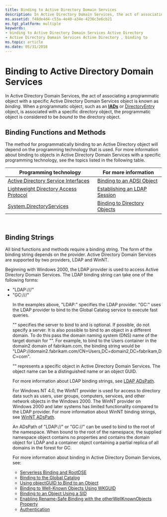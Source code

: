 ```yaml
---
title: Binding to Active Directory Domain Services
description: In Active Directory Domain Services, the act of associating a programmatic object with a specific Active Directory Domain Services object is known as binding.
ms.assetid: f48de4d4-c53a-4e40-a34e-4236c3e6cb21
ms.tgt_platform: multiple
keywords:
- binding to Active Directory Domain Services Active Directory
- Active Directory Domain Services Active Directory , binding to
ms.topic: article
ms.date: 05/31/2018
---
```


# Binding to Active Directory Domain Services

In Active Directory Domain Services, the act of associating a programmatic object with a specific Active Directory Domain Services object is known as *binding*. When a programmatic object, such as an [**IADs**](https://docs.microsoft.com/windows/desktop/api/iads/nn-iads-iads) or [DirectoryEntry](https://go.microsoft.com/fwlink/p/?linkid=83868) object, is associated with a specific directory object, the programmatic object is considered to be *bound to* the directory object.

## Binding Functions and Methods

The method for programmatically binding to an Active Directory object will depend on the programming technology that is used. For more information about binding to objects in Active Directory Domain Services with a specific programming technology, see the topics listed in the following table.



| Programming technology                                                                       | For more information                                                           |
|----------------------------------------------------------------------------------------------|--------------------------------------------------------------------------------|
| [Active Directory Service Interfaces](https://docs.microsoft.com/windows/desktop/ADSI/active-directory-service-interfaces-adsi)         | [Binding to an ADSI Object](https://docs.microsoft.com/windows/desktop/ADSI/binding-to-an-adsi-object)                    |
| [Lightweight Directory Access Protocol](https://docs.microsoft.com/previous-versions/windows/desktop/ldap/lightweight-directory-access-protocol-ldap-api) | [Establishing an LDAP Session](https://docs.microsoft.com/previous-versions/windows/desktop/ldap/establishing-an-ldap-session)              |
| [System.DirectoryServices](https://docs.microsoft.com/dotnet/api/system.directoryservices?redirectedfrom=MSDN)                 | [Binding to Directory Objects](https://go.microsoft.com/fwlink/p/?linkid=83964) |



 

## Binding Strings

All bind functions and methods require a binding string. The form of the binding string depends on the provider. Active Directory Domain Services are supported by two providers, LDAP and WinNT.

Beginning with Windows 2000, the LDAP provider is used to access Active Directory Domain Services. The LDAP binding string can take one of the following forms:

-   "LDAP://<host name>/<object name>"
-   "GC://<host name>/<object name>"

In the examples above, "LDAP:" specifies the LDAP provider. "GC:" uses the LDAP provider to bind to the Global Catalog service to execute fast queries.

"<host name>" specifies the server to bind to and is optional. If possible, do not specify a server. It is also possible to bind to an object in a different domain. To do this pass the domain naming system (DNS) name of the target domain for "<host name>". For example, to bind to the Users container in the domain2 domain of fabrikam.com, the binding string would be "LDAP://domain2.fabrikam.com/CN=Users,DC=domain2,DC=fabrikam,DC=com".

"<object name>" represents a specific object in Active Directory Domain Services. The object name can be a distinguished name or an object GUID.

For more information about LDAP binding strings, see [LDAP ADsPath](https://docs.microsoft.com/windows/desktop/ADSI/ldap-adspath).

For Windows NT 4.0, the WinNT provider is used for access to directory data such as users, user groups, computers, services, and other network objects in the Windows 2000. The WinNT provider on Windows 2000 and later systems has limited functionality compared to the LDAP provider. For more information about WinNT binding strings, see [WinNT ADsPath](https://docs.microsoft.com/windows/desktop/ADSI/winnt-adspath).

An ADsPath of "LDAP://" or "GC://" can be used to bind to the root of the namespace. When bound to the root of the namespace, the supplied namespace object contains no properties and contains the domain object for LDAP and a container object containing a partial replica of all domains in the forest for GC.

For more information about binding in Active Directory Domain Services, see:

-   [Serverless Binding and RootDSE](serverless-binding-and-rootdse.md)
-   [Binding to the Global Catalog](binding-to-the-global-catalog.md)
-   [Using objectGUID to Bind to an Object](using-objectguid-to-bind-to-an-object.md)
-   [Binding to Well-Known Objects Using WKGUID](binding-to-well-known-objects-using-wkguid.md)
-   [Binding to an Object Using a SID](binding-to-an-object-using-a-sid.md)
-   [Enabling Rename-Safe Binding with the otherWellKnownObjects Property](enabling-rename-safe-binding-with-the-otherwellknownobjects-property.md)
-   [Authentication](authentication.md)

 

 




